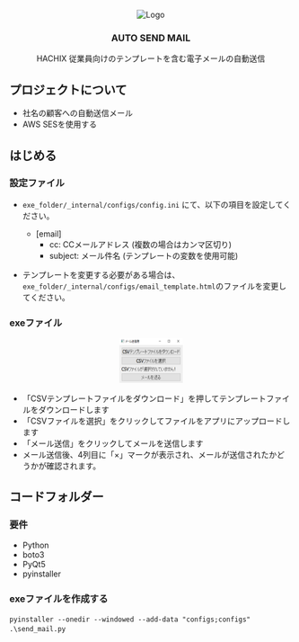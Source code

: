 <br />
<div align="center">
    <img src="https://static.topcv.vn/company_logos/RADXYxB5wXIZIx1ekdEm4vA019ZfBLEc_1633420623____f1c5c08d7d5695fdfa86c2e8c294ced8.png" alt="Logo" width="113" height="80">

  <h3 align="center">AUTO SEND MAIL</h3>

  <p align="center">
    HACHIX 従業員向けのテンプレートを含む電子メールの自動送信
  </p>
</div>

## プロジェクトについて

* 社名の顧客への自動送信メール
* AWS SESを使用する

## はじめる
### 設定ファイル
* `exe_folder/_internal/configs/config.ini` にて、以下の項目を設定してください。
  * [email]
    * cc: CCメールアドレス (複数の場合はカンマ区切り)
    * subject: メール件名 (テンプレートの変数を使用可能)

* テンプレートを変更する必要がある場合は、`exe_folder/_internal/configs/email_template.html`のファイルを変更してください。

### exeファイル
<div align="center">
    <img src="imgs\Apps.png" alt="Logo" width="113" height="80">
</div>

* 「CSVテンプレートファイルをダウンロード」を押してテンプレートファイルをダウンロードします
* 「CSVファイルを選択」をクリックしてファイルをアプリにアップロードします
* 「メール送信」をクリックしてメールを送信します
* メール送信後、4列目に「×」マークが表示され、メールが送信されたかどうかが確認されます。

## コードフォルダー
### 要件
* Python
* boto3
* PyQt5
* pyinstaller

### exeファイルを作成する
`pyinstaller --onedir --windowed --add-data "configs;configs" .\send_mail.py`


